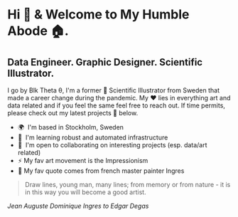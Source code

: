 # Hi 👋 & Welcome to My Humble Abode 🏠.

## Data Engineer. Graphic Designer. Scientific Illustrator.

I go by Blk Theta θ, I'm a former 🎨 Scientific Illustrator from Sweden that made a career change during the pandemic. My ❤️ lies in everything art and data related and if you feel the same feel free to reach out. If time permits, please check out my latest projects 📌 below.

* 🌍  I'm based in Stockholm, Sweden
* 🧠  I'm learning robust and automated infrastructure
* 🤝  I'm open to collaborating on interesting projects (esp. data/art related)
* ⚡  My fav art movement is the Impressionism
* 💬  My fav quote comes from french master painter Ingres

> Draw lines, young man, many lines; from memory or from nature - it is in this way you will become a good artist.

*Jean Auguste Dominique Ingres to Edgar Degas*
